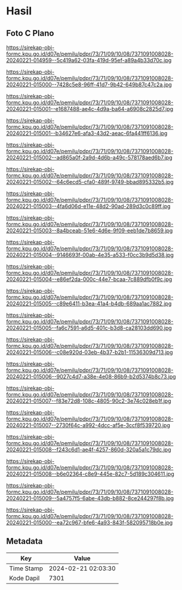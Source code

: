 # Hasil

## Foto C Plano

https://sirekap-obj-formc.kpu.go.id/d07e/pemilu/pdpr/73/71/09/10/08/7371091008028-20240221-014959--5c419a62-03fa-419d-95ef-a89a4b33d70c.jpg

https://sirekap-obj-formc.kpu.go.id/d07e/pemilu/pdpr/73/71/09/10/08/7371091008028-20240221-015000--7428c5e8-96ff-41d7-9b42-649b87c47c2a.jpg

https://sirekap-obj-formc.kpu.go.id/d07e/pemilu/pdpr/73/71/09/10/08/7371091008028-20240221-015001--e1687488-ae4c-4d9a-ba64-a6908c2825d7.jpg

https://sirekap-obj-formc.kpu.go.id/d07e/pemilu/pdpr/73/71/09/10/08/7371091008028-20240221-015001--b34627e6-afa3-43d2-aeac-6fa441ff6136.jpg

https://sirekap-obj-formc.kpu.go.id/d07e/pemilu/pdpr/73/71/09/10/08/7371091008028-20240221-015002--ad865a0f-2a9d-4d6b-a49c-578178aed6b7.jpg

https://sirekap-obj-formc.kpu.go.id/d07e/pemilu/pdpr/73/71/09/10/08/7371091008028-20240221-015002--64c6ecd5-cfa0-489f-9749-bbad895332b5.jpg

https://sirekap-obj-formc.kpu.go.id/d07e/pemilu/pdpr/73/71/09/10/08/7371091008028-20240221-015003--4fa6d06d-e11e-48d2-90ad-289d3c0c89ff.jpg

https://sirekap-obj-formc.kpu.go.id/d07e/pemilu/pdpr/73/71/09/10/08/7371091008028-20240221-015003--8a4bceab-51e6-4d6e-9f09-eeb1de7b8659.jpg

https://sirekap-obj-formc.kpu.go.id/d07e/pemilu/pdpr/73/71/09/10/08/7371091008028-20240221-015004--9146693f-00ab-4e35-a533-f0cc3b9d5d38.jpg

https://sirekap-obj-formc.kpu.go.id/d07e/pemilu/pdpr/73/71/09/10/08/7371091008028-20240221-015004--e86ef2da-000c-44e7-bcaa-7c889dfb0f9c.jpg

https://sirekap-obj-formc.kpu.go.id/d07e/pemilu/pdpr/73/71/09/10/08/7371091008028-20240221-015005--c89e6411-b3ea-41a4-b4db-689aa1ac7882.jpg

https://sirekap-obj-formc.kpu.go.id/d07e/pemilu/pdpr/73/71/09/10/08/7371091008028-20240221-015005--fa6c7591-a6d5-401c-b3d8-ca28103dd690.jpg

https://sirekap-obj-formc.kpu.go.id/d07e/pemilu/pdpr/73/71/09/10/08/7371091008028-20240221-015006--c08e920d-03eb-4b37-b2b1-11536309d713.jpg

https://sirekap-obj-formc.kpu.go.id/d07e/pemilu/pdpr/73/71/09/10/08/7371091008028-20240221-015006--9027c4d7-a38e-4e08-86b9-b2d5374b8c73.jpg

https://sirekap-obj-formc.kpu.go.id/d07e/pemilu/pdpr/73/71/09/10/08/7371091008028-20240221-015007--f83e72d8-108c-4805-90c2-3e74c028eb1f.jpg

https://sirekap-obj-formc.kpu.go.id/d07e/pemilu/pdpr/73/71/09/10/08/7371091008028-20240221-015007--2730f64c-a992-4dcc-af5e-3ccf8f539720.jpg

https://sirekap-obj-formc.kpu.go.id/d07e/pemilu/pdpr/73/71/09/10/08/7371091008028-20240221-015008--f243c6d1-ae4f-4257-860d-320a5a1c79dc.jpg

https://sirekap-obj-formc.kpu.go.id/d07e/pemilu/pdpr/73/71/09/10/08/7371091008028-20240221-015008--b6e02364-c8e9-445e-82c7-5d189c304611.jpg

https://sirekap-obj-formc.kpu.go.id/d07e/pemilu/pdpr/73/71/09/10/08/7371091008028-20240221-015009--5a4757f5-6abe-43db-b882-8ce244297f8b.jpg

https://sirekap-obj-formc.kpu.go.id/d07e/pemilu/pdpr/73/71/09/10/08/7371091008028-20240221-015000--ea72c967-bfe6-4a93-843f-582095718b0e.jpg


## Metadata

| Key        | Value               |
| ---------- | ------------------- |
| Time Stamp | 2024-02-21 02:03:30 |
| Kode Dapil | 7301                |



